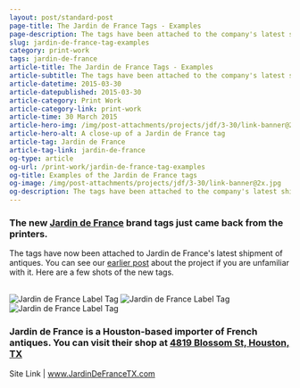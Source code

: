 ```yaml
---
layout: post/standard-post
page-title: The Jardin de France Tags - Examples
page-description: The tags have been attached to the company's latest shipment of antiques
slug: jardin-de-france-tag-examples
category: print-work
tags: jardin-de-france
article-title: The Jardin de France Tags - Examples
article-subtitle: The tags have been attached to the company's latest shipment of antiques
article-datetime: 2015-03-30
article-datepublished: 2015-03-30
article-category: Print Work
article-category-link: print-work
article-time: 30 March 2015
article-hero-img: /img/post-attachments/projects/jdf/3-30/link-banner@2x.jpg
article-hero-alt: A close-up of a Jardin de France tag
article-tag: Jardin de France
article-tag-link: jardin-de-france
og-type: article
og-url: /print-work/jardin-de-france-tag-examples
og-title: Examples of the Jardin de France tags
og-image: /img/post-attachments/projects/jdf/3-30/link-banner@2x.jpg
og-description: The tags have been attached to the company's latest shipment of antiques
---
```

<div class="row margin-bottom">
	<h3 class="margin-bottom">The new <a href="http://jardindefrancetx.com" target="_blank" class="simple">Jardin de France</a> brand tags just came back from the printers.</h3>
	<p>The tags have now been attached to Jardin de France's latest shipment of antiques. You can see our <a href="/web-design/jardin-de-france-branding" class="underlined">earlier post</a> about the project if you are unfamiliar with it. Here are a few shots of the new tags.</p>
	<br>
	<img src="{{ site.blog_cdn }}/img/post-attachments/projects/jdf/3-30/jdf-tag-1.jpg" class="black-border margin-bottom" alt="Jardin de France Label Tag">
	<img src="{{ site.blog_cdn }}/img/post-attachments/projects/jdf/3-30/jdf-tag-2.jpg" class="black-border margin-bottom" alt="Jardin de France Label Tag">
	<img src="{{ site.blog_cdn }}/img/post-attachments/projects/jdf/3-30/jdf-tag-3.jpg" class="black-border margin-bottom" alt="Jardin de France Label Tag">
	<br>
</div>
<div class="row">
	<h3 class="margin-bottom">Jardin de France is a Houston-based importer of French antiques. You can visit their shop at <a href="https://goo.gl/maps/94K5Lov32qw" class="underlined" target="_blank">4819 Blossom St, Houston, TX</a></h3>
	<p class="header">Site Link | <a href="http://jardindefrancetx.com" class="simple" target="_blank">www.JardinDeFranceTX.com</a></p>
</div>